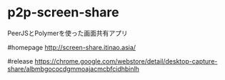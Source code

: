 p2p-screen-share
================

PeerJSとPolymerを使った画面共有アプリ

#homepage
http://screen-share.itinao.asia/

#release
https://chrome.google.com/webstore/detail/desktop-capture-share/albmbgococdgmmoajacmcbfcidhbinlh

